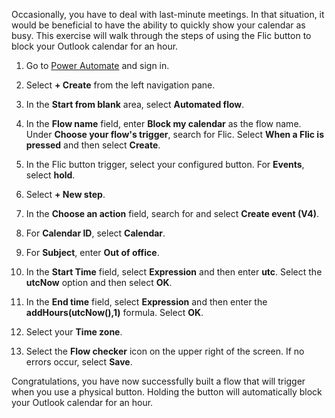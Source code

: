 Occasionally, you have to deal with last-minute meetings. In that situation, it would be beneficial to
have the ability to quickly show your calendar as busy. This exercise will walk through the steps of
using the Flic button to block your Outlook calendar for an hour.

1. Go to [Power Automate](https://flow.microsoft.com/?azure-portal=true) and sign in.

1. Select **+ Create** from the left navigation pane.

1. In the **Start from blank** area, select **Automated flow**.

1. In the **Flow name** field, enter **Block my calendar** as the flow name. Under **Choose your flow's trigger**, search for Flic. Select **When a Flic is pressed** and then select **Create**.

1. In the Flic button trigger, select your configured button. For **Events**, select **hold**.

1. Select **+ New step**.

1. In the **Choose an action** field, search for and select **Create event (V4)**.

1. For **Calendar ID**, select **Calendar**.

1. For **Subject**, enter **Out of office**.

1. In the **Start Time** field, select **Expression** and then enter **utc**. Select the **utcNow** option and then select **OK**.

1. In the **End time** field, select **Expression** and then enter the **addHours(utcNow(),1)** formula. Select **OK**.

1. Select your **Time zone**.

1. Select the **Flow checker** icon on the upper right of the screen. If no errors occur, select **Save**.

Congratulations, you have now successfully built a flow that will trigger when you use a physical button. Holding the button will automatically block your Outlook calendar for an hour.
